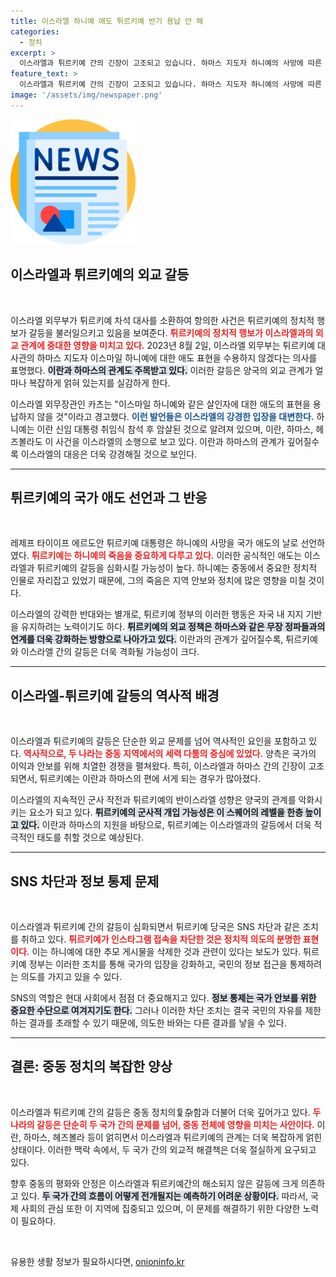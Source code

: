 ```yaml
---
title: 이스라엘 하니예 애도 튀르키예 반기 용납 안 해
categories:
  - 정치
excerpt: >
  이스라엘과 튀르키예 간의 긴장이 고조되고 있습니다. 하마스 지도자 하니예의 사망에 따른 튀르키예의 애도 조치에 이스라엘이 강력 항의하며 외교적 갈등이 확산되고, 튀르키예는 SNS 접속 차단으로 반격합니다. 이 불씨는 중동 정세에 어떤 영향을 미칠까요?
feature_text: >
  이스라엘과 튀르키예 간의 긴장이 고조되고 있습니다. 하마스 지도자 하니예의 사망에 따른 튀르키예의 애도 조치에 이스라엘이 강력 항의하며 외교적 갈등이 확산되고, 튀르키예는 SNS 접속 차단으로 반격합니다. 이 불씨는 중동 정세에 어떤 영향을 미칠까요?
image: '/assets/img/newspaper.png'
---
```


<p><img src="/assets/img/newspaper.png" alt="kimp 속보" /></p>

<h2 data-ke-size="size26">이스라엘과 튀르키예의 외교 갈등</h2>

<p data-ke-size="size16">&nbsp;</p>

<p>이스라엘 외무부가 튀르키예 차석 대사를 소환하여 항의한 사건은 튀르키예의 정치적 행보가 갈등을 불러일으키고 있음을 보여준다. <b><span style="color: #ee2323;">튀르키예의 정치적 행보가 이스라엘과의 외교 관계에 중대한 영향을 미치고 있다.</span></b> 2023년 8월 2일, 이스라엘 외무부는 튀르키예 대사관의 하마스 지도자 이스마일 하니예에 대한 애도 표현을 수용하지 않겠다는 의사를 표명했다. <b><span style="background-color: #21538527;">이란과 하마스의 관계도 주목받고 있다.</span></b> 이러한 갈등은 양국의 외교 관계가 얼마나 복잡하게 얽혀 있는지를 실감하게 한다.</p>

<p>이스라엘 외무장관인 카츠는 "이스마일 하니예와 같은 살인자에 대한 애도의 표현을 용납하지 않을 것"이라고 경고했다. <b><span style="color: #1a5490;">이런 발언들은 이스라엘의 강경한 입장을 대변한다.</span></b> 하니예는 이란 신임 대통령 취임식 참석 후 암살된 것으로 알려져 있으며, 이란, 하마스, 헤즈볼라도 이 사건을 이스라엘의 소행으로 보고 있다. 이란과 하마스의 관계가 깊어질수록 이스라엘의 대응은 더욱 강경해질 것으로 보인다.</p>

<hr/>

<h2 data-ke-size="size26">튀르키예의 국가 애도 선언과 그 반응</h2>

<p data-ke-size="size16">&nbsp;</p>

<p>레제프 타이이프 에르도안 튀르키예 대통령은 하니예의 사망을 국가 애도의 날로 선언하였다. <b><span style="color: #ee2323;">튀르키예는 하니예의 죽음을 중요하게 다루고 있다.</span></b> 이러한 공식적인 애도는 이스라엘과 튀르키예의 갈등을 심화시킬 가능성이 높다. 하니예는 중동에서 중요한 정치적 인물로 자리잡고 있었기 때문에, 그의 죽음은 지역 안보와 정치에 많은 영향을 미칠 것이다.</p>

<p>이스라엘의 강력한 반대와는 별개로, 튀르키예 정부의 이러한 행동은 자국 내 지지 기반을 유지하려는 노력이기도 하다. <b><span style="background-color: #21538527;">튀르키예의 외교 정책은 하마스와 같은 무장 정파들과의 연계를 더욱 강화하는 방향으로 나아가고 있다.</span></b> 이란과의 관계가 깊어질수록, 튀르키예와 이스라엘 간의 갈등은 더욱 격화될 가능성이 크다.</p>

<hr/>

<h2 data-ke-size="size26">이스라엘-튀르키예 갈등의 역사적 배경</h2>

<p data-ke-size="size16">&nbsp;</p>

<p>이스라엘과 튀르키예의 갈등은 단순한 외교 문제를 넘어 역사적인 요인을 포함하고 있다. <b><span style="color: #ee2323;">역사적으로, 두 나라는 중동 지역에서의 세력 다툼의 중심에 있었다.</span></b> 양측은 국가의 이익과 안보를 위해 치열한 경쟁을 펼쳐왔다. 특히, 이스라엘과 하마스 간의 긴장이 고조되면서, 튀르키예는 이란과 하마스의 편에 서게 되는 경우가 많아졌다.</p>

<p>이스라엘의 지속적인 군사 작전과 튀르키예의 반이스라엘 성향은 양국의 관계를 악화시키는 요소가 되고 있다. <b><span style="background-color: #21538527;">튀르키예의 군사적 개입 가능성은 이 스퀘어의 레벨을 한층 높이고 있다.</span></b> 이란과 하마스의 지원을 바탕으로, 튀르키예는 이스라엘과의 갈등에서 더욱 적극적인 태도를 취할 것으로 예상된다.</p>

<hr/>

<h2 data-ke-size="size26">SNS 차단과 정보 통제 문제</h2>

<p data-ke-size="size16">&nbsp;</p>

<p>이스라엘과 튀르키예 간의 갈등이 심화되면서 튀르키예 당국은 SNS 차단과 같은 조치를 취하고 있다. <b><span style="color: #ee2323;">튀르키예가 인스타그램 접속을 차단한 것은 정치적 의도의 분명한 표현이다.</span></b> 이는 하니예에 대한 추모 게시물을 삭제한 것과 관련이 있다는 보도가 있다. 튀르키예 정부는 이러한 조치를 통해 국가의 입장을 강화하고, 국민의 정보 접근을 통제하려는 의도를 가지고 있을 수 있다.</p>

<p>SNS의 역할은 현대 사회에서 점점 더 중요해지고 있다. <b><span style="background-color: #21538527;">정보 통제는 국가 안보를 위한 중요한 수단으로 여겨지기도 한다.</span></b> 그러나 이러한 차단 조치는 결국 국민의 자유를 제한하는 결과를 초래할 수 있기 때문에, 의도한 바와는 다른 결과를 낳을 수 있다.</p>

<hr/>

<h2 data-ke-size="size26">결론: 중동 정치의 복잡한 양상</h2>

<p data-ke-size="size16">&nbsp;</p>

<p>이스라엘과 튀르키예 간의 갈등은 중동 정치의复杂함과 더불어 더욱 깊어가고 있다. <b><span style="color: #ee2323;">두 나라의 갈등은 단순히 두 국가 간의 문제를 넘어, 중동 전체에 영향을 미치는 사안이다.</span></b> 이란, 하마스, 헤즈볼라 등이 얽히면서 이스라엘과 튀르키예의 관계는 더욱 복잡하게 얽힌 상태이다. 이러한 맥락 속에서, 두 국가 간의 외교적 해결책은 더욱 절실하게 요구되고 있다.</p>

<p>향후 중동의 평화와 안정은 이스라엘과 튀르키예간의 해소되지 않은 갈등에 크게 의존하고 있다. <b><span style="background-color: #21538527;">두 국가 간의 흐름이 어떻게 전개될지는 예측하기 어려운 상황이다.</span></b> 따라서, 국제 사회의 관심 또한 이 지역에 집중되고 있으며, 이 문제를 해결하기 위한 다양한 노력이 필요하다.</p>

<p data-ke-size="size16">&nbsp;</p>
유용한 생활 정보가 필요하시다면, <a href="https://onioninfo.kr" rel="dofollow">onioninfo.kr</a>


